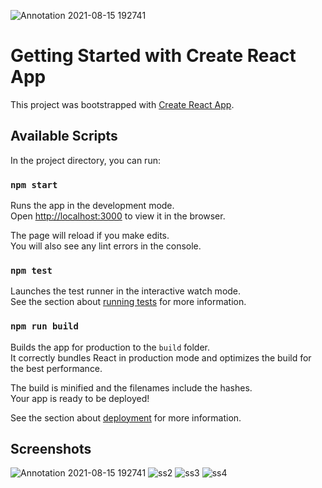 ![Annotation 2021-08-15 192741](https://user-images.githubusercontent.com/63799563/129481031-546e70ea-5832-44bf-9bb3-d59ea7ccbb22.png)
# Getting Started with Create React App

This project was bootstrapped with [Create React App](https://github.com/facebook/create-react-app).

## Available Scripts

In the project directory, you can run:

### `npm start`

Runs the app in the development mode.\
Open [http://localhost:3000](http://localhost:3000) to view it in the browser.

The page will reload if you make edits.\
You will also see any lint errors in the console.

### `npm test`

Launches the test runner in the interactive watch mode.\
See the section about [running tests](https://facebook.github.io/create-react-app/docs/running-tests) for more information.

### `npm run build`

Builds the app for production to the `build` folder.\
It correctly bundles React in production mode and optimizes the build for the best performance.

The build is minified and the filenames include the hashes.\
Your app is ready to be deployed!

See the section about [deployment](https://facebook.github.io/create-react-app/docs/deployment) for more information.

## Screenshots
![Annotation 2021-08-15 192741](https://user-images.githubusercontent.com/63799563/129481046-011e4581-4836-4050-a92d-09db124c79fd.png)
![ss2](https://user-images.githubusercontent.com/63799563/129479411-20cfb04c-e6fe-400a-8258-5ba87c776020.png)
![ss3](https://user-images.githubusercontent.com/63799563/129479414-3e444c85-eec6-48a7-8112-ade259be5ef9.png)
![ss4](https://user-images.githubusercontent.com/63799563/129479418-fd219473-ca97-4db2-ad9b-956a20ad4b6f.png)

